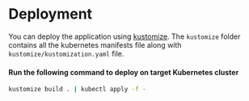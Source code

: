 # Deployment

You can deploy the application using [kustomize](https://kustomize.io/). The `kustomize` folder contains all the kubernetes manifests file along with `kustomize/kustomization.yaml` file.

#### Run the following command to deploy on target Kubernetes cluster

```bash
kustomize build . | kubectl apply -f -
```
